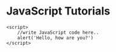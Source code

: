 <!DOCTYPE html>
<html>
<head>
</head>
<body>
    <h1> JavaScript Tutorials</h1>
  
    <script>
        //write JavaScript code here..
        alert('Hello, how are you?')
    </script>
</body>
</html>

